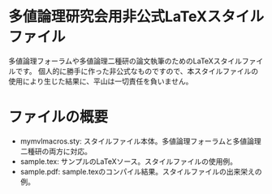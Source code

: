 # 多値論理研究会用非公式LaTeXスタイルファイル

多値論理フォーラムや多値論理二種研の論文執筆のためのLaTeXスタイルファイルです。
個人的に勝手に作った非公式なものですので、本スタイルファイルの使用により生じた結果に、平山は一切責任を負いません。

# ファイルの概要

- mymvlmacros.sty: スタイルファイル本体。多値論理フォーラムと多値論理二種研の両方に対応。
- sample.tex: サンプルのLaTeXソース。スタイルファイルの使用例。
- sample.pdf: sample.texのコンパイル結果。スタイルファイルの出来栄えの例。
